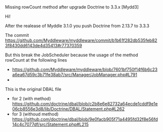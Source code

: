 Missing rowCount method after upgrade Doctrine to 3.3.x [Mydd3]

Hi!

After the realease of Myddle 3.1.0 you push Doctrine from 2.13.7 to 3.3.3

The commit
https://github.com/Myddleware/myddleware/commit/b1b61f282db535feb823f8430dd6143de4d35413#r77370359

But this break the JobScheduler because the usage of the method rowCount at the following lines
- https://github.com/Myddleware/myddleware/blob/7601bf750f14f6b6c23a6ea67d59c3b71fe38ab7/src/Manager/JobManager.php#L791
-


This is the original DBAL file
- for 2 (with method) https://github.com/doctrine/dbal/blob/c2b8e6e82732a64ecde1cddf9e1e06cb8556e3d8/lib/Doctrine/DBAL/Statement.php#L262
- for 3 (withoud method) https://github.com/doctrine/dbal/blob/9e0facb905f71a4495fd32f8e56fd14c4c7077df/src/Statement.php#L215

